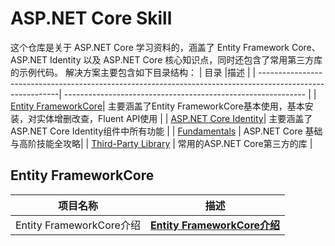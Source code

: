 # ASP.NET Core Skill
这个仓库是关于 ASP.NET Core 学习资料的，涵盖了 Entity Framework Core、ASP.NET Identity 以及 ASP.NET Core 核心知识点，同时还包含了常用第三方库的示例代码。
解决方案主要包含如下目录结构：
| 目录                                                                                                                       |描述   |
| ----------------------------------------------------------------------------------------------------------| ------------------------------------------------------------ |
| [Entity FrameworkCore](https://github.com/bingbing-gui/Asp.Net-Core-Skill/tree/master/EntityFrameworkCore)| 主要涵盖了Entity FrameworkCore基本使用，基本安装，对实体增删改查，Fluent API使用 |
| [ASP.NET Core Identity](https://github.com/bingbing-gui/Asp.Net-Core-Skill/tree/master/AspNetCore.Identity/Identity)| 主要涵盖了ASP.NET Core Identity组件中所有功能 |
| [Fundamentals](https://github.com/bingbing-gui/Asp.Net-Core-Skill/tree/master/Fundamentals) | ASP.NET Core 基础与高阶技能全攻略|
| [Third-Party Library](https://github.com/bingbing-gui/Asp.Net-Core-Skill/tree/master/Third-Party.Library) | 常用的ASP.NET Core第三方的库 |
      
## Entity FrameworkCore
| 项目名称 | 描述 |
| ----------------------------------------------------------------------------------------------------------------------------  | -------------------------------------------------------------|
| Entity FrameworkCore介绍  |  **[Entity FrameworkCore介绍](https://mp.weixin.qq.com/s?__biz=MzA3NDM1MzIyMQ==&mid=2247486352&idx=1&sn=7c6b71ba2d48c6a8572d4777154c0f06&chksm=9f0054baa877ddacd9054e90745ee5db786d35fc09e082a5ce5ee2f0125dd0860bab3493d753&token=1170622278&lang=zh_CN&scene=21#wechat_redirect)**|
